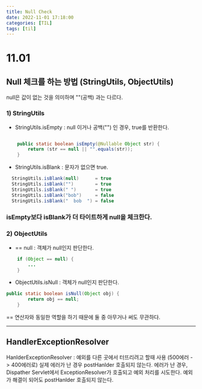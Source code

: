 ```yaml
---
title: Null Check
date: 2022-11-01 17:18:00
categories: [TIL]
tags: [til]  
---
```


# 11.01
## Null 체크를 하는 방법 (StringUtils, ObjectUtils)
null은 값이 없는 것을 의미하며 ""(공백) 과는 다르다.

### 1) StringUtils
- StringUtils.isEmpty : null 이거나 공백("") 인 경우, true를 반환한다.

```java

	public static boolean isEmpty(@Nullable Object str) {
		return (str == null || "".equals(str));
	}

```

- StringUtils.isBlank : 문자가 없으면 true.

```java
  StringUtils.isBlank(null)      = true
  StringUtils.isBlank("")        = true
  StringUtils.isBlank(" ")       = true
  StringUtils.isBlank("bob")     = false
  StringUtils.isBlank("  bob  ") = false
```

### isEmpty보다 isBlank가 더 타이트하게 null을 체크한다.


### 2) ObjectUtils
- == null : 객체가 null인지 판단한다.

```java
    if (Object == null) {
        ...
    }


```

- ObjectUtils.isNull : 객체가 null인지 판단한다.
```java
public static boolean isNull(Object obj) {
        return obj == null;
    }
```

== 연산자와 동일한 역할을 하기 때문에 둘 중 아무거나 써도 무관하다.

----
## HandlerExceptionResolver 
HanlderExceptionResolver : 예외를 다른 곳에서 터뜨리려고 할때 사용 (500에러 -> 400에러로)
실제 에러가 난 경우 postHanlder 호출되지 않는다.
에러가 난 경우, Dispather Servlet에서 ExceptionResolver가 호출되고 예외 처리를 시도한다. 
예외가 해결이 되어도 postHanlder 호출되지 않는다.